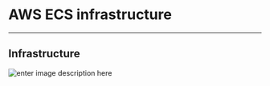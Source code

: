 AWS ECS infrastructure
================================

---------


Infrastructure
-------------------
![enter image description here](https://user-images.githubusercontent.com/4371311/33733457-38a6c860-db60-11e7-803e-f47bd74ae812.png)
